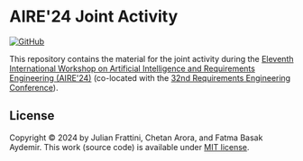 # AIRE'24 Joint Activity

[![GitHub](https://img.shields.io/github/license/aire-ws/aire24-activity)](./LICENSE)

This repository contains the material for the joint activity during the [Eleventh International Workshop on Artificial Intelligence and Requirements Engineering (AIRE'24)](https://aire-ws.github.io/aire24/) (co-located with the [32nd Requirements Engineering Conference](https://conf.researchr.org/home/RE-2024)).

## License

Copyright © 2024 by Julian Frattini, Chetan Arora, and Fatma Basak Aydemir.
This work (source code) is available under [MIT license](./LICENSE).